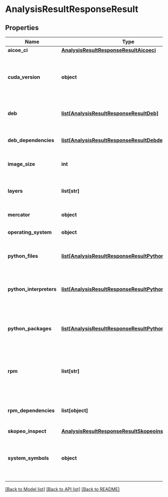 # AnalysisResultResponseResult

## Properties
Name | Type | Description | Notes
------------ | ------------- | ------------- | -------------
**aicoe_ci** | [**AnalysisResultResponseResultAicoeci**](AnalysisResultResponseResultAicoeci.md) |  |
**cuda_version** | **object** | Nvidia CUDA version detected - path is the key and CUDA version is the object value  |
**deb** | [**list[AnalysisResultResponseResultDeb]**](AnalysisResultResponseResultDeb.md) | Debian packages detected (experimental) |
**deb_dependencies** | [**list[AnalysisResultResponseResultDebdependencies]**](AnalysisResultResponseResultDebdependencies.md) | Dependencies of Debian packages detected |
**image_size** | **int** | Size of the container image in bytes |
**layers** | **list[str]** | Container image layers, sorted based on the layer precedence  |
**mercator** | **object** | Mercator (TM) output |
**operating_system** | **object** | Operating System information |
**python_files** | [**list[AnalysisResultResponseResultPythonfiles]**](AnalysisResultResponseResultPythonfiles.md) | Python files detected in the container image |
**python_interpreters** | [**list[AnalysisResultResponseResultPythoninterpreters]**](AnalysisResultResponseResultPythoninterpreters.md) | Python interpreters detected inside the container image |
**python_packages** | [**list[AnalysisResultResponseResultPythonpackages]**](AnalysisResultResponseResultPythonpackages.md) | Detected Python packages inside the container image |
**rpm** | **list[str]** | A listing of container images found inside the analyzed container image  |
**rpm_dependencies** | **list[object]** | Information about RPM packages and their dependencies |
**skopeo_inspect** | [**AnalysisResultResponseResultSkopeoinspect**](AnalysisResultResponseResultSkopeoinspect.md) |  |
**system_symbols** | **object** | Systems symbols detected - a path mapping to exported symbols available  |

[[Back to Model list]](../README.md#documentation-for-models) [[Back to API list]](../README.md#documentation-for-api-endpoints) [[Back to README]](../README.md)

